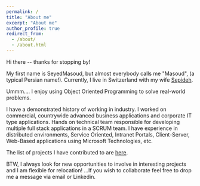 ```yaml
---
permalink: /
title: "About me"
excerpt: "About me"
author_profile: true
redirect_from: 
  - /about/
  - /about.html
---
```


Hi there -- thanks for stopping by! 

My first name is SeyedMasoud, but almost everybody calls me "Masoud", (a typical Persian name!). 
Currently, I live in Switzerland with my wife [Sepideh](https://www.inf.usi.ch/phd/asadi/).  

Ummm.... I enjoy using Object Oriented Programming to solve real-world problems. 

I have a demonstrated history of working in industry. I worked on commercial, countrywide advanced business applications and corporate IT type applications. Hands on technical team responsible for developing multiple full stack applications in a SCRUM team. I have experience in distributed environments, Service Oriented, Intranet Portals, Client-Server, Web-Based applications using Microsoft Technologies, etc. 

The list of projects I have contributed to are [here](https://masoudasadzade.github.io/projects/).

BTW, I always look for new opportunities to involve in interesting projects and I am flexible for relocation! 
...If you wish to collaborate feel free to drop me a message via email or Linkedin.

